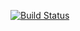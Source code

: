 [![Build Status](https://travis-ci.org/yana-chaputina/final-back.svg?branch=master)](https://travis-ci.org/yana-chaputina/final-back)